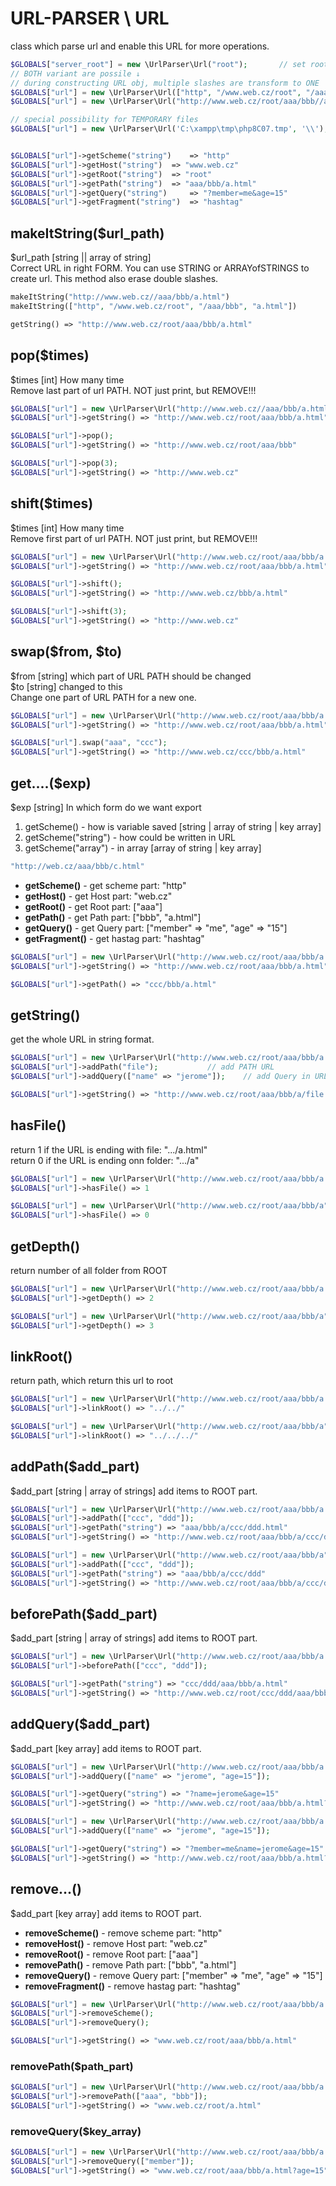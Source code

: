 # URL-PARSER \ URL
 class which parse url and enable this URL for more operations.<br>


```php
$GLOBALS["server_root"] = new \UrlParser\Url("root");		// set root folder as ROOT
// BOTH variant are possile ↓
// during constructing URL obj, multiple slashes are transform to ONE
$GLOBALS["url"] = new \UrlParser\Url(["http", "/www.web.cz/root", "/aaa/bbb", "a.html", "?member=me&age=15", "#hashtag"]);
$GLOBALS["url"] = new \UrlParser\Url("http://www.web.cz/root/aaa/bbb//a.html?member=me&age=15#hashtag");

// special possibility for TEMPORARY files
$GLOBALS["url"] = new \UrlParser\Url('C:\xampp\tmp\php8C07.tmp', '\\');


$GLOBALS["url"]->getScheme("string") 	=> "http"
$GLOBALS["url"]->getHost("string") 	=> "www.web.cz"
$GLOBALS["url"]->getRoot("string") 	=> "root"
$GLOBALS["url"]->getPath("string") 	=> "aaa/bbb/a.html"
$GLOBALS["url"]->getQuery("string") 	=> "?member=me&age=15"
$GLOBALS["url"]->getFragment("string") 	=> "hashtag"
```

## makeItString($url_path)
$url_path [string || array of string]<br>
Correct URL in right FORM. You can use STRING or ARRAYofSTRINGS to create url.
This method also erase double slashes.

```php
makeItString("http://www.web.cz//aaa/bbb/a.html")
makeItString(["http", "/www.web.cz/root", "/aaa/bbb", "a.html"])

getString() => "http://www.web.cz/root/aaa/bbb/a.html"
```






## pop($times)
$times [int]		How many time<br>
Remove last part of url PATH. NOT just print, but REMOVE!!!

```php
$GLOBALS["url"] = new \UrlParser\Url("http://www.web.cz//aaa/bbb/a.html");
$GLOBALS["url"]->getString() => "http://www.web.cz/root/aaa/bbb/a.html"

$GLOBALS["url"]->pop();
$GLOBALS["url"]->getString() => "http://www.web.cz/root/aaa/bbb"

$GLOBALS["url"]->pop(3);
$GLOBALS["url"]->getString() => "http://www.web.cz"
```




## shift($times)
$times [int]		How many time<br>
Remove first part of url PATH. NOT just print, but REMOVE!!!

```php
$GLOBALS["url"] = new \UrlParser\Url("http://www.web.cz/root/aaa/bbb/a.html");
$GLOBALS["url"]->getString() => "http://www.web.cz/root/aaa/bbb/a.html"

$GLOBALS["url"]->shift();
$GLOBALS["url"]->getString() => "http://www.web.cz/bbb/a.html"

$GLOBALS["url"]->shift(3);
$GLOBALS["url"]->getString() => "http://www.web.cz"
```


## swap($from, $to)
$from [string]	which part of URL PATH should be changed<br>
$to [string]	changed to this<br>
Change one part of URL PATH for a new one.

```php
$GLOBALS["url"] = new \UrlParser\Url("http://www.web.cz/root/aaa/bbb/a.html");
$GLOBALS["url"]->getString() => "http://www.web.cz/root/aaa/bbb/a.html"

$GLOBALS["url"].swap("aaa", "ccc");
$GLOBALS["url"]->getString() => "http://www.web.cz/ccc/bbb/a.html"

```




## get....($exp)
$exp [string]	In which form do we want export<br>
1. getScheme() - how is variable saved [string | array of string | key array]
2. getScheme("string") - how could be written in URL
3. getScheme("array") - in array [array of string | key array]

```php
"http://web.cz/aaa/bbb/c.html"
```
- **getScheme()** - get scheme part: "http"
- **getHost()** - get Host part: "web.cz"
- **getRoot()** - get Root part: ["aaa"]
- **getPath()** - get Path part: ["bbb", "a.html"]
- **getQuery()** - get Query part: ["member" => "me", "age" => "15"]
- **getFragment()** - get hastag part: "hashtag"

```php
$GLOBALS["url"] = new \UrlParser\Url("http://www.web.cz/root/aaa/bbb/a.html");
$GLOBALS["url"]->getString() => "http://www.web.cz/root/aaa/bbb/a.html"

$GLOBALS["url"]->getPath() => "ccc/bbb/a.html"

```



## getString()
get the whole URL in string format.

```php
$GLOBALS["url"] = new \UrlParser\Url("http://www.web.cz/root/aaa/bbb/a.html");
$GLOBALS["url"]->addPath("file");			// add PATH URL
$GLOBALS["url"]->addQuery(["name" => "jerome"]);	// add Query in URL

$GLOBALS["url"]->getString() => "http://www.web.cz/root/aaa/bbb/a/file.html?name=jerome"

```


## hasFile()
return 1 if the URL is ending with file: ".../a.html"<br>
return 0 if the URL is ending onn folder: ".../a"

```php
$GLOBALS["url"] = new \UrlParser\Url("http://www.web.cz/root/aaa/bbb/a.html");
$GLOBALS["url"]->hasFile() => 1

$GLOBALS["url"] = new \UrlParser\Url("http://www.web.cz/root/aaa/bbb/a");
$GLOBALS["url"]->hasFile() => 0

```



## getDepth()
return number of all folder from ROOT

```php
$GLOBALS["url"] = new \UrlParser\Url("http://www.web.cz/root/aaa/bbb/a.html");
$GLOBALS["url"]->getDepth() => 2

$GLOBALS["url"] = new \UrlParser\Url("http://www.web.cz/root/aaa/bbb/a");
$GLOBALS["url"]->getDepth() => 3

```


## linkRoot()
return path, which return this url to root

```php
$GLOBALS["url"] = new \UrlParser\Url("http://www.web.cz/root/aaa/bbb/a.html");
$GLOBALS["url"]->linkRoot() => "../../"

$GLOBALS["url"] = new \UrlParser\Url("http://www.web.cz/root/aaa/bbb/a");
$GLOBALS["url"]->linkRoot() => "../../../"

```




## addPath($add_part)
$add_part [string | array of strings]
add items to ROOT part.

```php
$GLOBALS["url"] = new \UrlParser\Url("http://www.web.cz/root/aaa/bbb/a.html");
$GLOBALS["url"]->addPath(["ccc", "ddd"]);
$GLOBALS["url"]->getPath("string") => "aaa/bbb/a/ccc/ddd.html"
$GLOBALS["url"]->getString() => "http://www.web.cz/root/aaa/bbb/a/ccc/ddd.html"

$GLOBALS["url"] = new \UrlParser\Url("http://www.web.cz/root/aaa/bbb/a");
$GLOBALS["url"]->addPath(["ccc", "ddd"]);
$GLOBALS["url"]->getPath("string") => "aaa/bbb/a/ccc/ddd"
$GLOBALS["url"]->getString() => "http://www.web.cz/root/aaa/bbb/a/ccc/ddd"

```


## beforePath($add_part)
$add_part [string | array of strings]
add items to ROOT part.

```php
$GLOBALS["url"] = new \UrlParser\Url("http://www.web.cz/root/aaa/bbb/a.html");
$GLOBALS["url"]->beforePath(["ccc", "ddd"]);

$GLOBALS["url"]->getPath("string") => "ccc/ddd/aaa/bbb/a.html"
$GLOBALS["url"]->getString() => "http://www.web.cz/root/ccc/ddd/aaa/bbb/a.html"

```


## addQuery($add_part)
$add_part [key array]
add items to ROOT part.

```php
$GLOBALS["url"] = new \UrlParser\Url("http://www.web.cz/root/aaa/bbb/a.html");
$GLOBALS["url"]->addQuery(["name" => "jerome", "age=15"]);

$GLOBALS["url"]->getQuery("string") => "?name=jerome&age=15"
$GLOBALS["url"]->getString() => "http://www.web.cz/root/aaa/bbb/a.html?name=jerome&age=15"

$GLOBALS["url"] = new \UrlParser\Url("http://www.web.cz/root/aaa/bbb/a.html?member=me");
$GLOBALS["url"]->addQuery(["name" => "jerome", "age=15"]);

$GLOBALS["url"]->getQuery("string") => "?member=me&name=jerome&age=15"
$GLOBALS["url"]->getString() => "http://www.web.cz/root/aaa/bbb/a.html?member=me&name=jerome&age=15"

```




## remove...()
$add_part [key array]
add items to ROOT part.

- **removeScheme()** - remove scheme part: "http"
- **removeHost()** - remove Host part: "web.cz"
- **removeRoot()** - remove Root part: ["aaa"]
- **removePath()** - remove Path part: ["bbb", "a.html"]
- **removeQuery()** - remove Query part: ["member" => "me", "age" => "15"]
- **removeFragment()** - remove hastag part: "hashtag"

```php
$GLOBALS["url"] = new \UrlParser\Url("http://www.web.cz/root/aaa/bbb/a.html?member=me&age=15");
$GLOBALS["url"]->removeScheme();
$GLOBALS["url"]->removeQuery();

$GLOBALS["url"]->getString() => "www.web.cz/root/aaa/bbb/a.html"
```

### removePath($path_part)
```php
$GLOBALS["url"] = new \UrlParser\Url("http://www.web.cz/root/aaa/bbb/a.html");
$GLOBALS["url"]->removePath(["aaa", "bbb"]);
$GLOBALS["url"]->getString() => "www.web.cz/root/a.html"
```

### removeQuery($key_array)
```php
$GLOBALS["url"] = new \UrlParser\Url("http://www.web.cz/root/aaa/bbb/a.html?member=me&age=15");
$GLOBALS["url"]->removeQuery(["member"]);
$GLOBALS["url"]->getString() => "www.web.cz/root/aaa/bbb/a.html?age=15"
```
